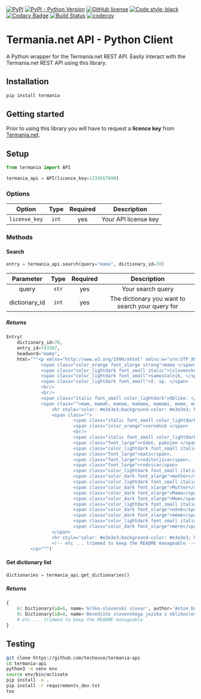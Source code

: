 [![PyPI](https://img.shields.io/pypi/v/termania)](https://pypi.org/project/termania/)
[![PyPI - Python Version](https://img.shields.io/pypi/pyversions/termania)](https://pypi.org/project/termania/)
[![GitHub license](https://img.shields.io/github/license/techouse/termania-api)](https://github.com/techouse/termania-api/blob/master/LICENSE)
[![Code style: black](https://img.shields.io/badge/code%20style-black-000000.svg)](https://github.com/ambv/black)
[![Codacy Badge](https://api.codacy.com/project/badge/Grade/0c9ebb78f81a4b77a3963f74ecb08cc3)](https://www.codacy.com/manual/techouse/termania-api?utm_source=github.com&amp;utm_medium=referral&amp;utm_content=techouse/termania-api&amp;utm_campaign=Badge_Grade)
[![Build Status](https://travis-ci.com/techouse/termania-api.svg?branch=master)](https://travis-ci.com/techouse/termania-api)
[![codecov](https://codecov.io/gh/techouse/termania-api/branch/master/graph/badge.svg)](https://codecov.io/gh/techouse/termania-api)

# Termania.net API - Python Client

A Python wrapper for the Termania.net REST API. Easily interact with the Termania.net REST API using this library.

## Installation

```bash
pip install termania
```

## Getting started

Prior to using this library you will have to request a **licence key** from [Termania.net](mailto:info@amebis.si?subject=Request%20for%20Termania.net%20license%20key).

## Setup

```python
from termania import API

termania_api = API(licence_key=1234567890)
```

### Options

|    Option     | Type  | Required |      Description     |
|:-------------:|:-----:|:--------:|:--------------------:|
| `license_key` | `int` |   yes    | Your API license key |


### Methods

#### Search
```python
entry = termania_api.search(query="mama", dictionary_id=70)
```

|   Parameter   |  Type | Required |                    Description                   |
|:-------------:|:-----:|:--------:|:------------------------------------------------:|
|     query     | `str` |    yes   |                 Your search query                |
| dictionary_id | `int` |    yes   | The dictionary you want to search your query for |

##### Returns
```python
Entry(
    dictionary_id=70, 
    entry_id=743367, 
    headword="mama", 
    html="""<p xmlns="http://www.w3.org/1999/xhtml" xmlns:e="urn:STP_XMLDATA">
             <span class="color_orange font_xlarge strong">mama </span>
             <span class="color_lightdark font_small italic">(slovensko) </span>
             <span class="color_lightdark font_small">samostalnik, </span>
             <span class="color_lightdark font_small">ž. sp. </span>
             <br/>
             <br/>
             <span class="italic font_small color_lightdark">Oblike: </span>
             <span class="">mam, mamah, mamam, mamama, mamami, mame, mami, mamo </span>
                 <hr style="color: #e3e3e3;background-color: #e3e3e3; height: 1px;border: 0 none;"/>
                 <span class="">
                         <span class="italic font_small color_lightdark">Pomen: </span>
                         <span class="color_orange">sorodnik </span>
                         <br/>
                         <span class="italic font_small color_lightdark">Povezava spredaj: </span>
                         <span class="font_large">rôden, pokojen </span>
                         <span class="color_lightdark font_small italic"><br/>Slovenska sopomenka: </span>
                         <span class="font_large">mati</span>, 
                         <span class="font_large">roditeljica</span>, 
                         <span class="font_large">rodnica</span>
                         <span class="color_lightdark font_small italic"><br/>Angleški prevod: </span>
                         <span class="color_dark font_xlarge">mother</span>
                         <span class="color_lightdark font_small italic"><br/>Nemški prevod: </span>
                         <span class="color_dark font_xlarge">Mutter</span>, 
                         <span class="color_dark font_xlarge">Mama</span>, 
                         <span class="color_dark font_xlarge">Mom</span>
                         <span class="color_lightdark font_small italic"><br/>Albanski prevod: </span>
                         <span class="color_dark font_xlarge">nënë</span>, 
                         <span class="color_dark font_xlarge">mëmë</span>
                         <span class="color_lightdark font_small italic"><br/>Francoski prevod: </span>
                         <span class="color_dark font_xlarge">mère</span>
                 </span>
                 <hr style="color: #e3e3e3;background-color: #e3e3e3; height: 1px;border: 0 none;"/>
                 <!-- etc ... trimmed to keep the README manageable -->
         </p>""")
```

#### Get dictionary list
```python
dictionaries = termania_api.get_dictionaries()
```

##### Returns
```python
{
    6: Dictionary(id=6, name='Grško-slovenski slovar', author='Anton Dokler', languages=('el', 'sl'), lingualism=2, type=1), 
    8: Dictionary(id=8, name='Besedišče slovenskega jezika z oblikoslovnimi podatki', author='ZRC SAZU, Inštitut za slovenski jezik Frana Ramovša in avtorji', languages=('sl', 'sl'), lingualism=1, type=1), 
    # etc ... trimmed to keep the README manageable
}
```

## Testing

```bash
git clone https://github.com/techouse/termania-api
cd termania-api                  
python3 -m venv env
source env/bin/activate
pip install -e .
pip install -r requirements_dev.txt
tox
```